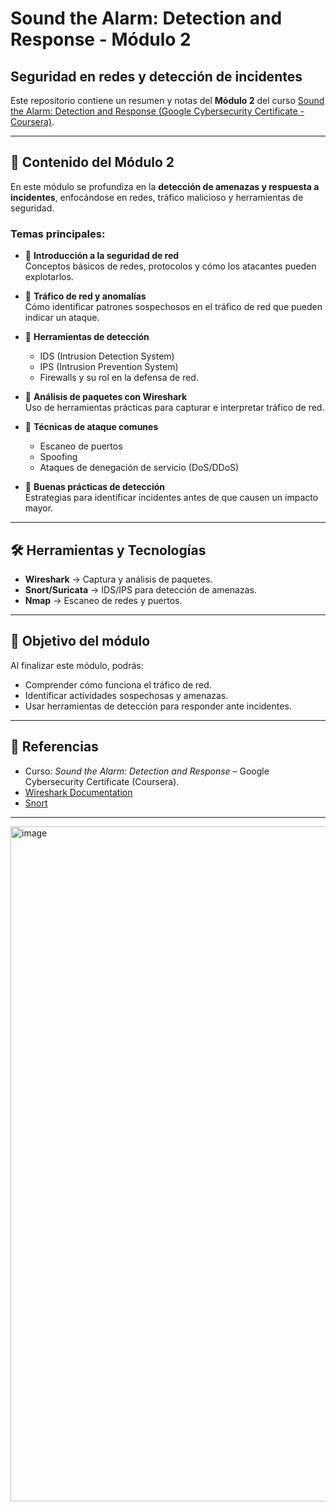 # Sound the Alarm: Detection and Response - Módulo 2  
## Seguridad en redes y detección de incidentes

Este repositorio contiene un resumen y notas del **Módulo 2** del curso [Sound the Alarm: Detection and Response (Google Cybersecurity Certificate - Coursera)](https://www.coursera.org/learn/detection-and-response/lecture/onKQn/welcome-to-module-2).

---

## 📌 Contenido del Módulo 2
En este módulo se profundiza en la **detección de amenazas y respuesta a incidentes**, enfocándose en redes, tráfico malicioso y herramientas de seguridad.

### Temas principales:
- 🔹 **Introducción a la seguridad de red**  
  Conceptos básicos de redes, protocolos y cómo los atacantes pueden explotarlos.  

- 🔹 **Tráfico de red y anomalías**  
  Cómo identificar patrones sospechosos en el tráfico de red que pueden indicar un ataque.  

- 🔹 **Herramientas de detección**  
  - IDS (Intrusion Detection System)  
  - IPS (Intrusion Prevention System)  
  - Firewalls y su rol en la defensa de red.  

- 🔹 **Análisis de paquetes con Wireshark**  
  Uso de herramientas prácticas para capturar e interpretar tráfico de red.  

- 🔹 **Técnicas de ataque comunes**  
  - Escaneo de puertos  
  - Spoofing  
  - Ataques de denegación de servicio (DoS/DDoS)  

- 🔹 **Buenas prácticas de detección**  
  Estrategias para identificar incidentes antes de que causen un impacto mayor.  

---

## 🛠 Herramientas y Tecnologías
- **Wireshark** → Captura y análisis de paquetes.  
- **Snort/Suricata** → IDS/IPS para detección de amenazas.  
- **Nmap** → Escaneo de redes y puertos.  

---

## 🎯 Objetivo del módulo
Al finalizar este módulo, podrás:  
- Comprender cómo funciona el tráfico de red.  
- Identificar actividades sospechosas y amenazas.  
- Usar herramientas de detección para responder ante incidentes.  

---

## 📌 Referencias
- Curso: *Sound the Alarm: Detection and Response* – Google Cybersecurity Certificate (Coursera).  
- [Wireshark Documentation](https://www.wireshark.org/docs/)  
- [Snort](https://www.snort.org/)  

---
<img width="1920" height="1080" alt="image" src="https://github.com/user-attachments/assets/b537cf44-f936-4009-8acd-b6b7ed2b10bd" />

